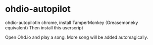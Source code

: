 ohdio-autopilot
===============

ohdio-autopilotIn chrome, install TamperMonkey (Greasemoneky equivalent)
Then install this userscript

Open Ohd.io and play a song. More song will be added automagically.
